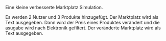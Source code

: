 Eine kleine verbesserte Marktplatz Simulation.

Es werden 2 Nutzer und 3 Produkte hinzugefügt.
Der Marktplatz wird als Text ausgegeben.
Dann wird der Preis eines Produktes verändert und die asugabe wird nach Elektronik gefiltert.
Der veränderte Marktplatz wird als Text ausgegeben.